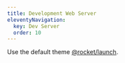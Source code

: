 ```yaml
---
title: Development Web Server
eleventyNavigation:
  key: Dev Server
  order: 10
---
```


Use the default theme [@rocket/launch](./launch-theme/index.md).
